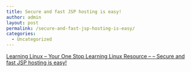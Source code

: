 ```yaml
---
title: Secure and fast JSP hosting is easy!
author: admin
layout: post
permalink: /secure-and-fast-jsp-hosting-is-easy/
categories:
  - Uncategorized
---
```

[Learning Linux &#8211; Your One Stop Learning Linux Resource &#8211; &#8211; Secure and fast JSP hosting is easy!][1]

 [1]: http://www.learninglinux.com/modules.php?name=News&file=article&sid=96 "Learning Linux - Your One Stop Learning Linux Resource - - Secure and fast JSP hosting is easy!"